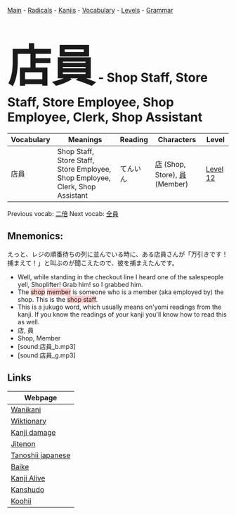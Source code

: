 <style> bigfont {font-size: 100px}</style>
[Main](../README.md) -
[Radicals](../radicals.md) -
[Kanjis](../kanjis.md) -
[Vocabulary](../vocabulary.md) -
[Levels](../levels.md) -
[Grammar](../grammar.md)
# <bigfont> 店員</bigfont> - Shop Staff, Store Staff, Store Employee, Shop Employee, Clerk, Shop Assistant 

| Vocabulary | Meanings | Reading | Characters | Level |
| --- | --- | --- | --- | --- |
| 店員 | Shop Staff, Store Staff, Store Employee, Shop Employee, Clerk, Shop Assistant | てんいん |  [店](../kanjis/店.md) (Shop, Store), [員](../kanjis/員.md) (Member) | [Level 12](../levels/wk_level12.md) |

Previous vocab: [二倍](二倍.md) Next vocab: [全員](全員.md) 

## Mnemonics:
えっと、レジの順番待ちの列に並んでいる時に、ある店員さんが「万引きです！捕まえて！」と叫ぶのが聞こえたので、彼を捕まえたんです。
* Well, while standing in the checkout line I heard one of the salespeople yell, Shoplifter! Grab him! so I grabbed him.
* The <span style="background-color:#ffcccb"> shop</span> <span style="background-color:#ffcccb"> member</span> is someone who is a member (aka employed by) the shop. This is the <span style="background-color:#ffcccb"> shop staff</span>.
* This is a jukugo word, which usually means on'yomi readings from the kanji. If you know the readings of your kanji you'll know how to read this as well.
* 店, 員
* Shop, Member
* [sound:店員_b.mp3]
* [sound:店員_g.mp3]


## Links 

| Webpage |
| --- |
| [Wanikani          ](https://www.wanikani.com/kanji/店員) |
| [Wiktionary        ](https://en.wiktionary.org/wiki/店員) |
| [Kanji damage      ](http://www.kanjidamage.com/kanji/search?utf8=✓&q=店員) |
| [Jitenon           ](https://jitenon.com/kanji/店員) |
| [Tanoshii japanese ](https://www.tanoshiijapanese.com/dictionary/kanji.cfm?k=店員) |
| [Baike             ](https://baike.baidu.com/item/店員) |
| [Kanji Alive       ](https://app.kanjialive.com/店員) |
| [Kanshudo          ](https://www.kanshudo.com/searchmn?q=店員) |
| [Koohii            ](https://kanji.koohii.com/study/kanji/店員) |
